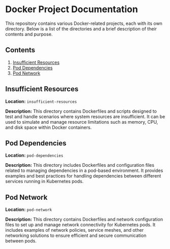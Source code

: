 # Docker Project Documentation

This repository contains various Docker-related projects, each with its own directory. Below is a list of the directories and a brief description of their contents and purpose.

## Contents

1. [Insufficient Resources](#insufficient-resources)
2. [Pod Dependencies](#pod-dependencies)
3. [Pod Network](#pod-network)

## Insufficient Resources

**Location:** `insufficient-resources`

**Description:** This directory contains Dockerfiles and scripts designed to test and handle scenarios where system resources are insufficient. It can be used to simulate and manage resource limitations such as memory, CPU, and disk space within Docker containers.

## Pod Dependencies

**Location:** `pod-dependencies`

**Description:** This directory includes Dockerfiles and configuration files related to managing dependencies in a pod-based environment. It provides examples and best practices for handling dependencies between different services running in Kubernetes pods.

## Pod Network

**Location:** `pod-network`

**Description:** This directory contains Dockerfiles and network configuration files to set up and manage network connectivity for Kubernetes pods. It includes examples of network policies, service meshes, and other networking solutions to ensure efficient and secure communication between pods.
